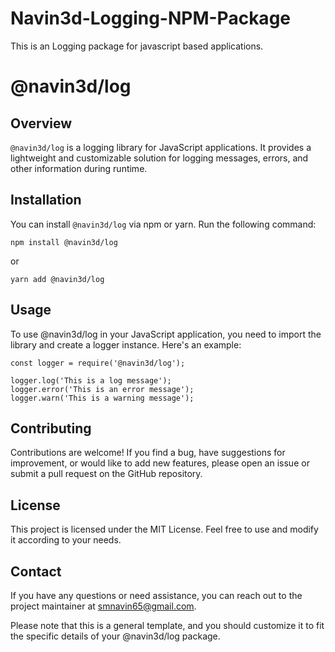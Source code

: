# Navin3d-Logging-NPM-Package
This is an Logging package for javascript based applications.

# @navin3d/log

## Overview
`@navin3d/log` is a logging library for JavaScript applications. It provides a lightweight and customizable solution for logging messages, errors, and other information during runtime.

## Installation
You can install `@navin3d/log` via npm or yarn. Run the following command:

```
npm install @navin3d/log
```
or
```
yarn add @navin3d/log
```

## Usage
To use @navin3d/log in your JavaScript application, you need to import the library and create a logger instance. Here's an example:

```
const logger = require('@navin3d/log');

logger.log('This is a log message');
logger.error('This is an error message');
logger.warn('This is a warning message');
```

## Contributing
Contributions are welcome! If you find a bug, have suggestions for improvement, or would like to add new features, please open an issue or submit a pull request on the GitHub repository.

## License
This project is licensed under the MIT License. Feel free to use and modify it according to your needs.

## Contact
If you have any questions or need assistance, you can reach out to the project maintainer at smnavin65@gmail.com.

Please note that this is a general template, and you should customize it to fit the specific details of your @navin3d/log package.
